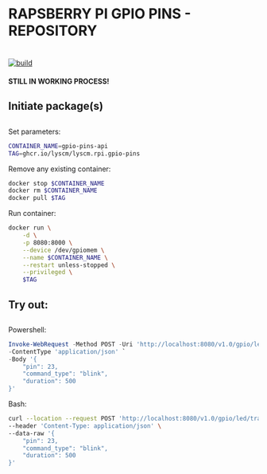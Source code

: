 # RAPSBERRY PI GPIO PINS - REPOSITORY <h1> 

[![build](https://github.com/lyscm/lyscm.rpi.gpio-pins/actions/workflows/lyscm.rpi.gpio-pins-CI.yml/badge.svg?branch=master)](https://github.com/lyscm/lyscm.rpi.gpio-pins/actions/workflows/lyscm.rpi.gpio-pins-CI.yml)

#### STILL IN WORKING PROCESS! <h2> 

## Initiate package(s) <h2> 

Set parameters:

```bash
CONTAINER_NAME=gpio-pins-api
TAG=ghcr.io/lyscm/lyscm.rpi.gpio-pins
```
Remove any existing container:

```bash
docker stop $CONTAINER_NAME
docker rm $CONTAINER_NAME
docker pull $TAG
```

Run container:

```bash
docker run \
    -d \
    -p 8080:8000 \
    --device /dev/gpiomem \
    --name $CONTAINER_NAME \
    --restart unless-stopped \
    --privileged \
    $TAG
```

## Try out: <h2> 

Powershell:
```powershell
Invoke-WebRequest -Method POST -Uri 'http://localhost:8080/v1.0/gpio/led/transit' `
-ContentType 'application/json' `
-Body '{ 
    "pin": 23, 
    "command_type": "blink", 
    "duration": 500
}'
```
Bash:
```bash
curl --location --request POST 'http://localhost:8080/v1.0/gpio/led/transit' \
--header 'Content-Type: application/json' \
--data-raw '{
    "pin": 23,
    "command_type": "blink",
    "duration": 500
}'
```
